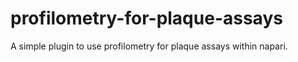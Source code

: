 # profilometry-for-plaque-assays
A simple plugin to use profilometry for plaque assays within napari.
